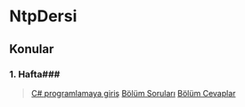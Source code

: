 # NtpDersi

## Konular ##
### 1. Hafta###
> [C# programlamaya giriş](https://github.com/sahinmansuroglu/NtpDersi/blob/main/1_Hafta_Ders.md)
> [Bölüm Soruları](https://github.com/sahinmansuroglu/NtpDersi/blob/main/1_Hafta_Sorular.pdf) 
> [Bölüm Cevaplar](https://github.com/sahinmansuroglu/NtpDersi/blob/main/1_Hafta__Cevaplar.md) 
